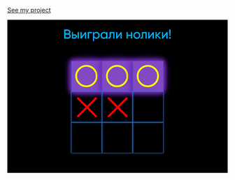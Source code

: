 
[See my project](https://arturvolokhin.github.io/tic-tac-toe)

<img src="https://github.com/arturvolokhin/images/blob/main/scrinshots/tic-tac-toe.png">
